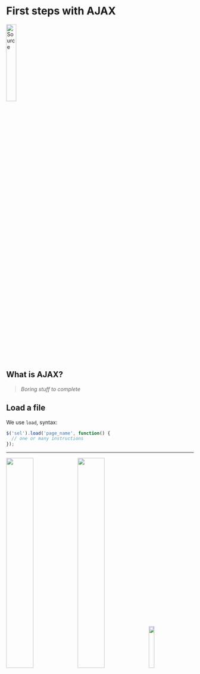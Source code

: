 # First steps with AJAX
[<img src="https://upload.wikimedia.org/wikipedia/fr/0/0d/Logo_OpenClassrooms.png" width=23% alt="Source" title="source">](https://openclassrooms.com/courses/simplifiez-vos-developpements-javascript-avec-jquery/premiers-pas-avec-ajax)
## What is AJAX?
> *Boring stuff to complete*

## Load a file
We use ``load``, syntax:
```js
$('sel').load('page_name', function() {
  // one or many instructions
});
```


-----------

<img src="https://upload.wikimedia.org/wikipedia/commons/thumb/d/d3/Logo_jQuery.svg/2000px-Logo_jQuery.svg.png" width=38%><img src="https://upload.wikimedia.org/wikipedia/commons/thumb/a/a1/AJAX_logo_by_gengns.svg/1280px-AJAX_logo_by_gengns.svg.png" width=38%><img src="https://upload.wikimedia.org/wikipedia/commons/thumb/9/99/Unofficial_JavaScript_logo_2.svg/2000px-Unofficial_JavaScript_logo_2.svg.png" width=17%>
